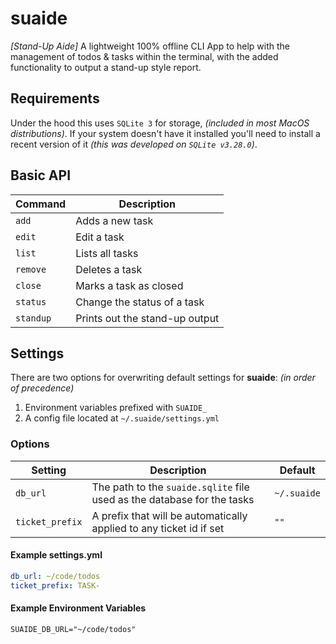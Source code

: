 # suaide

_[Stand-Up Aide]_ A lightweight 100% offline CLI App to help with the management of todos & tasks within the terminal,
with the added functionality to output a stand-up style report.

## Requirements

Under the hood this uses `SQLite 3` for storage, _(included in most MacOS
distributions)_. If your system doesn't have it installed you'll need to install
a recent version of it _(this was developed on `SQLite v3.28.0`)_.

## Basic API

| Command   | Description                    |
| --------- | ------------------------------ |
| `add`     | Adds a new task                |
| `edit`    | Edit a task                    |
| `list`    | Lists all tasks                |
| `remove`  | Deletes a task                 |
| `close`   | Marks a task as closed         |
| `status`  | Change the status of a task    |
| `standup` | Prints out the stand-up output |

## Settings

There are two options for overwriting default settings for **suaide**: _(in order of
precedence)_

1. Environment variables prefixed with `SUAIDE_`
2. A config file located at `~/.suaide/settings.yml`

### Options

| Setting         | Description                                                             | Default     |
| --------------- | ----------------------------------------------------------------------- | ----------- |
| `db_url`        | The path to the `suaide.sqlite` file used as the database for the tasks | `~/.suaide` |
| `ticket_prefix` | A prefix that will be automatically applied to any ticket id if set     | `""`        |

#### Example settings.yml

```yml
db_url: ~/code/todos
ticket_prefix: TASK-
```

#### Example Environment Variables

```
SUAIDE_DB_URL="~/code/todos"
```
